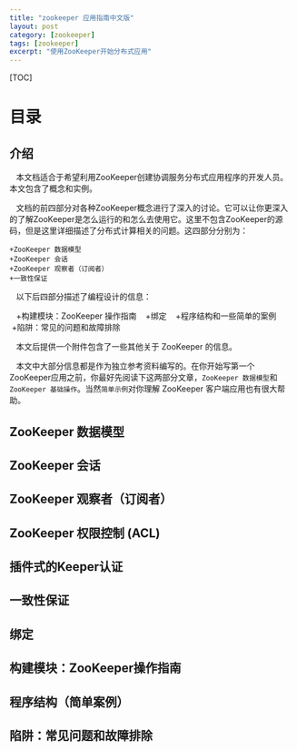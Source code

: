 ```yaml
---
title: "zookeeper 应用指南中文版"
layout: post
category: [zookeeper]
tags: [zookeeper]
excerpt: "使用ZooKeeper开始分布式应用"
---
```


[TOC]

# 目录
## 介绍

    本文档适合于希望利用ZooKeeper创建协调服务分布式应用程序的开发人员。本文包含了概念和实例。
    
    文档的前四部分对各种ZooKeeper概念进行了深入的讨论。它可以让你更深入的了解ZooKeeper是怎么运行的和怎么去使用它。这里不包含ZooKeeper的源码，但是这里详细描述了分布式计算相关的问题。这四部分分别为：
    
    +ZooKeeper 数据模型
    +ZooKeeper 会话
    +ZooKeeper 观察者（订阅者）
    +一致性保证
    
    
    以下后四部分描述了编程设计的信息：
    
    +构建模块：ZooKeeper 操作指南
    +绑定
    +程序结构和一些简单的案例
    +陷阱：常见的问题和故障排除
    
    本文后提供一个附件包含了一些其他关于 ZooKeeper 的信息。
    
    本文中大部分信息都是作为独立参考资料编写的。在你开始写第一个ZooKeeper应用之前，你最好先阅读下这两部分文章，`ZooKeeper 数据模型`和 `ZooKeeper 基础操作`。当然`简单示例`对你理解 ZooKeeper 客户端应用也有很大帮助。

## ZooKeeper 数据模型
## ZooKeeper 会话
## ZooKeeper 观察者（订阅者）
## ZooKeeper 权限控制 (ACL)
## 插件式的Keeper认证
## 一致性保证
## 绑定
## 构建模块：ZooKeeper操作指南
## 程序结构（简单案例）
## 陷阱：常见问题和故障排除
